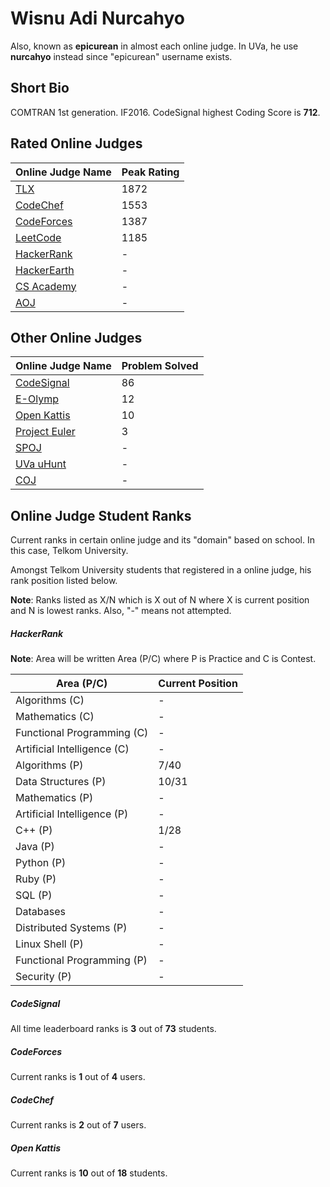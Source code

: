 # Wisnu Adi Nurcahyo

Also, known as **epicurean** in almost each online judge.
In UVa, he use **nurcahyo** instead since "epicurean" username exists.

## Short Bio

COMTRAN 1st generation. IF2016. CodeSignal highest Coding Score is **712**.

## Rated Online Judges

| Online Judge Name | Peak Rating |
|-------------------|-------------|
| [TLX][1]          | 1872        |
| [CodeChef][2]     | 1553        |
| [CodeForces][3]   | 1387        |
| [LeetCode][4]     | 1185        |
| [HackerRank][5]   | -           |
| [HackerEarth][6]  | -           |
| [CS Academy][7]   | -           |
| [AOJ][14]         | -           |

[1]: https://tlx.toki.id/profiles/epicurean
[2]: https://www.codechef.com/users/epicurean
[3]: http://codeforces.com/profile/epicurean
[4]: https://leetcode.com/epicurean/
[5]: https://www.hackerrank.com/epicurean
[6]: https://www.hackerearth.com/@epicurean
[7]: https://csacademy.com/user/epicurean
[14]: https://onlinejudge.u-aizu.ac.jp/status/users/epicurean

## Other Online Judges

| Online Judge Name   | Problem Solved |
|---------------------|----------------|
| [CodeSignal][8]     | 86             |
| [E-Olymp][9]        | 12             |
| [Open Kattis][10]   | 10             |
| [Project Euler][11] | 3              |
| [SPOJ][12]          | -              |
| [UVa uHunt][13]     | -              |
| [COJ][15]           | -              |

[8]: https://app.codesignal.com/profile/epicurean
[9]: https://www.e-olymp.com/en/users/epicurean
[10]: https://open.kattis.com/users/epicurean
[11]: https://projecteuler.net/profile/epicurean.png
[12]: https://www.spoj.com/users/epicurean/
[13]: https://uhunt.onlinejudge.org/id/978776
[15]: http://coj.uci.cu/user/useraccount.xhtml?username=epicurean

## Online Judge Student Ranks

Current ranks in certain online judge and its "domain" based on school.
In this case, Telkom University.

Amongst Telkom University students that registered in a online judge,
his rank position listed below.

**Note**: Ranks listed as X/N which is X out of N where X is current position
and N is lowest ranks. Also, "-" means not attempted.

##### HackerRank

**Note**: Area will be written Area (P/C) where P is Practice and C is Contest.

| Area (P/C)                  | Current Position |
|-----------------------------|------------------|
| Algorithms (C)              | -                |
| Mathematics (C)             | -                |
| Functional Programming (C)  | -                |
| Artificial Intelligence (C) | -                |
| Algorithms (P)              | 7/40             |
| Data Structures (P)         | 10/31            |
| Mathematics (P)             | -                |
| Artificial Intelligence (P) | -                |
| C++ (P)                     | 1/28             |
| Java (P)                    | -                |
| Python (P)                  | -                |
| Ruby (P)                    | -                |
| SQL (P)                     | -                |
| Databases                   | -                |
| Distributed Systems (P)     | -                |
| Linux Shell (P)             | -                |
| Functional Programming (P)  | -                |
| Security (P)                | -                | 

##### CodeSignal

All time leaderboard ranks is **3** out of **73** students.

##### CodeForces

Current ranks is **1** out of **4** users.

##### CodeChef

Current ranks is **2** out of **7** users.

##### Open Kattis

Current ranks is **10** out of **18** students.

